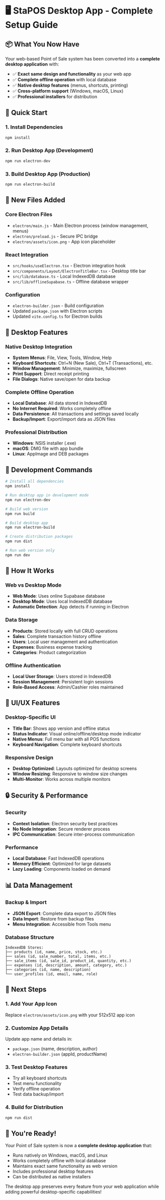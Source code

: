 # 🖥️ StaPOS Desktop App - Complete Setup Guide

## 📦 What You Now Have

Your web-based Point of Sale system has been converted into a **complete desktop application** with:

- ✅ **Exact same design and functionality** as your web app
- ✅ **Complete offline operation** with local database
- ✅ **Native desktop features** (menus, shortcuts, printing)
- ✅ **Cross-platform support** (Windows, macOS, Linux)
- ✅ **Professional installers** for distribution

## 🚀 Quick Start

### 1. Install Dependencies
```bash
npm install
```

### 2. Run Desktop App (Development)
```bash
npm run electron-dev
```

### 3. Build Desktop App (Production)
```bash
npm run electron-build
```

## 📁 New Files Added

### Core Electron Files
- `electron/main.js` - Main Electron process (window management, menus)
- `electron/preload.js` - Secure IPC bridge
- `electron/assets/icon.png` - App icon placeholder

### React Integration
- `src/hooks/useElectron.tsx` - Electron integration hook
- `src/components/Layout/ElectronTitleBar.tsx` - Desktop title bar
- `src/lib/database.ts` - Local IndexedDB database
- `src/lib/offlineSupabase.ts` - Offline database wrapper

### Configuration
- `electron-builder.json` - Build configuration
- Updated `package.json` with Electron scripts
- Updated `vite.config.ts` for Electron builds

## 🎯 Desktop Features

### Native Desktop Integration
- **System Menus**: File, View, Tools, Window, Help
- **Keyboard Shortcuts**: Ctrl+N (New Sale), Ctrl+T (Transactions), etc.
- **Window Management**: Minimize, maximize, fullscreen
- **Print Support**: Direct receipt printing
- **File Dialogs**: Native save/open for data backup

### Complete Offline Operation
- **Local Database**: All data stored in IndexedDB
- **No Internet Required**: Works completely offline
- **Data Persistence**: All transactions and settings saved locally
- **Backup/Import**: Export/import data as JSON files

### Professional Distribution
- **Windows**: NSIS installer (.exe)
- **macOS**: DMG file with app bundle
- **Linux**: AppImage and DEB packages

## 🔧 Development Commands

```bash
# Install all dependencies
npm install

# Run desktop app in development mode
npm run electron-dev

# Build web version
npm run build

# Build desktop app
npm run electron-build

# Create distribution packages
npm run dist

# Run web version only
npm run dev
```

## 📱 How It Works

### Web vs Desktop Mode
- **Web Mode**: Uses online Supabase database
- **Desktop Mode**: Uses local IndexedDB database
- **Automatic Detection**: App detects if running in Electron

### Data Storage
- **Products**: Stored locally with full CRUD operations
- **Sales**: Complete transaction history offline
- **Users**: Local user management and authentication
- **Expenses**: Business expense tracking
- **Categories**: Product categorization

### Offline Authentication
- **Local User Storage**: Users stored in IndexedDB
- **Session Management**: Persistent login sessions
- **Role-Based Access**: Admin/Cashier roles maintained

## 🎨 UI/UX Features

### Desktop-Specific UI
- **Title Bar**: Shows app version and offline status
- **Status Indicator**: Visual online/offline/desktop mode indicator
- **Native Menus**: Full menu bar with all POS functions
- **Keyboard Navigation**: Complete keyboard shortcuts

### Responsive Design
- **Desktop Optimized**: Layouts optimized for desktop screens
- **Window Resizing**: Responsive to window size changes
- **Multi-Monitor**: Works across multiple monitors

## 🔒 Security & Performance

### Security
- **Context Isolation**: Electron security best practices
- **No Node Integration**: Secure renderer process
- **IPC Communication**: Secure inter-process communication

### Performance
- **Local Database**: Fast IndexedDB operations
- **Memory Efficient**: Optimized for large datasets
- **Lazy Loading**: Components loaded on demand

## 📊 Data Management

### Backup & Import
- **JSON Export**: Complete data export to JSON files
- **Data Import**: Restore from backup files
- **Menu Integration**: Accessible from Tools menu

### Database Structure
```
IndexedDB Stores:
├── products (id, name, price, stock, etc.)
├── sales (id, sale_number, total, items, etc.)
├── sale_items (id, sale_id, product_id, quantity, etc.)
├── expenses (id, description, amount, category, etc.)
├── categories (id, name, description)
└── user_profiles (id, email, name, role)
```

## 🎯 Next Steps

### 1. Add Your App Icon
Replace `electron/assets/icon.png` with your 512x512 app icon

### 2. Customize App Details
Update app name and details in:
- `package.json` (name, description, author)
- `electron-builder.json` (appId, productName)

### 3. Test Desktop Features
- Try all keyboard shortcuts
- Test menu functionality
- Verify offline operation
- Test data backup/import

### 4. Build for Distribution
```bash
npm run dist
```

## 🎉 You're Ready!

Your Point of Sale system is now a **complete desktop application** that:
- Runs natively on Windows, macOS, and Linux
- Works completely offline with local database
- Maintains exact same functionality as web version
- Includes professional desktop features
- Can be distributed as native installers

The desktop app preserves every feature from your web application while adding powerful desktop-specific capabilities!